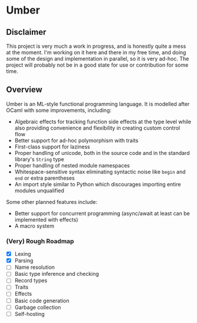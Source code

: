 # Umber

## Disclaimer

This project is very much a work in progress, and is honestly quite a mess at the moment. I'm working on it here and there in my free time, and doing some of the design and implementation in parallel, so it is very ad-hoc. The project will probably not be in a good state for use or contribution for some time.

## Overview

Umber is an ML-style functional programming language. It is modelled after OCaml with some improvements, including:

- Algebraic effects for tracking function side effects at the type level while also providing convenience and flexibility in creating custom control flow
- Better support for ad-hoc polymorphism with traits
- First-class support for laziness
- Proper handling of unicode, both in the source code and in the standard library's `String` type
- Proper handling of nested module namespaces
- Whitespace-sensitive syntax eliminating syntactic noise like `begin` and `end` or extra parentheses
- An import style similar to Python which discourages importing entire modules unqualified

Some other planned features include:

- Better support for concurrent programming (async/await at least can be implemented with effects)
- A macro system

### (Very) Rough Roadmap
- [x] Lexing
- [x] Parsing
- [ ] Name resolution
- [ ] Basic type inference and checking
- [ ] Record types
- [ ] Traits
- [ ] Effects
- [ ] Basic code generation
- [ ] Garbage collection
- [ ] Self-hosting
